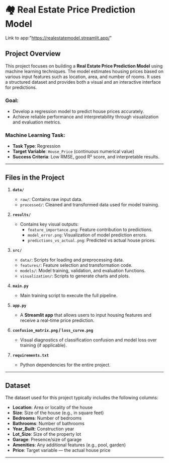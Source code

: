 # 🏘️ Real Estate Price Prediction Model

Link to app:"https://realestatemodel.streamlit.app/"

## Project Overview

This project focuses on building a **Real Estate Price Prediction Model** using machine learning techniques. The model estimates housing prices based on various input features such as location, area, and number of rooms. It uses a structured dataset and provides both a visual and an interactive interface for predictions.

### **Goal**:
- Develop a regression model to predict house prices accurately.
- Achieve reliable performance and interpretability through visualization and evaluation metrics.

### **Machine Learning Task**:
- **Task Type**: Regression  
- **Target Variable**: `House_Price` (continuous numerical value)  
- **Success Criteria**: Low RMSE, good R² score, and interpretable results.

---

## Files in the Project

1. **`data/`**
   - `raw/`: Contains raw input data.
   - `processed/`: Cleaned and transformed data used for model training.

2. **`results/`**
   - Contains key visual outputs:
     - `feature_importance.png`: Feature contribution to predictions.
     - `model_error.png`: Visualization of model prediction errors.
     - `predictions_vs_actual.png`: Predicted vs actual house prices.

3. **`src/`**
   - `data/`: Scripts for loading and preprocessing data.
   - `features/`: Feature selection and transformation code.
   - `models/`: Model training, validation, and evaluation functions.
   - `visualization/`: Scripts to generate charts and plots.



5. **`main.py`**
   - Main training script to execute the full pipeline.

6. **`app.py`**
   - A **Streamlit app** that allows users to input housing features and receive a real-time price prediction.

7. **`confusion_matrix.png` / `loss_curve.png`**
   - Visual diagnostics of classification confusion and model loss over training (if applicable).

8. **`requirements.txt`**
   - Python dependencies for the entire project.

---

## Dataset

The dataset used for this project typically includes the following columns:

- **Location**: Area or locality of the house
- **Size**: Size of the house (e.g., in square feet)
- **Bedrooms**: Number of bedrooms
- **Bathrooms**: Number of bathrooms
- **Year_Built**: Construction year
- **Lot_Size**: Size of the property lot
- **Garage**: Presence/size of garage
- **Amenities**: Any additional features (e.g., pool, garden)
- **Price**: Target variable — the actual house price

---

